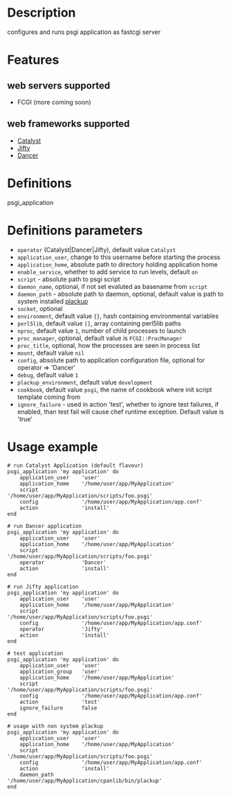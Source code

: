 # Description

configures and runs psgi application as fastcgi server

# Features

## web servers supported
- FCGI (more coming soon)

## web frameworks supported
- [Catalyst](http://search.cpan.org/perldoc?Catalyst)
- [Jifty](http://search.cpan.org/perldoc?Jifty)
- [Dancer](http://search.cpan.org/perldoc?Dancer)


# Definitions
psgi_application


# Definitions parameters
- `operator` (Catalyst|Dancer|Jifty), default value `Catalyst`
- `application_user`, change to this username before starting the process
- `application_home`, absolute path to directory holding application home
- `enable_service`, whether to add service to run levels, default `on`
- `script` - absolute path to psgi script
- `daemon_name`, optional, if not set evaluted as basename from `script` 
- `daemon_path` - absolute path to daemon, optional, default value is path to system installed [plackup](http://search.cpan.org/perldoc?plackup)
- `socket`, optional
- `environment`, default value `{}`, hash containing environmental variables
- `perl5lib`, default value `[]`, array containing perl5lib paths
- `nproc`, default value `1`, number of child processes to launch
- `proc_manager`, optional, default value is `FCGI::ProcManager`
- `proc_title`, optional, how the processes are seen in process list
- `mount`, default value `nil` 
- `config`, absolute path to application configuration file, optional for operator => 'Dancer'
- `debug`, default value `1`
- `plackup_environment`, default value `development`
- `cookbook`, default value `psgi`, the name of cookbook where init script template coming from
- `ignore_failure` - used in action 'test', whether to ignore test failures, if enabled, than test fail will cause chef runtime exception. Default value is 'true'

# Usage example

    # run Catalyst Application (default flavour)
    psgi_application 'my application' do
        application_user    'user'
        application_home    '/home/user/app/MyApplication'
        script              '/home/user/app/MyApplication/scripts/foo.psgi'
        config              '/home/user/app/MyApplication/app.conf'
        action              'install'      
    end

    # run Dancer application
    psgi_application 'my application' do
        application_user    'user'
        application_home    '/home/user/app/MyApplication'
        script              '/home/user/app/MyApplication/scripts/foo.psgi'
        operator            'Dancer'
        action              'install'      
    end

    # run Jifty application
    psgi_application 'my application' do
        application_user    'user'
        application_home    '/home/user/app/MyApplication'
        script              '/home/user/app/MyApplication/scripts/foo.psgi'
        config              '/home/user/app/MyApplication/app.conf'
        operator            'Jifty'
        action              'install'      
    end
    
    # test application
    psgi_application 'my application' do
        application_user    'user'
        application_group   'user'
        application_home    '/home/user/app/MyApplication'
        script              '/home/user/app/MyApplication/scripts/foo.psgi'
        config              '/home/user/app/MyApplication/app.conf'
        action              'test'
        ignore_failure      false
    end

    # usage with non system plackup
    psgi_application 'my application' do
        application_user    'user'
        application_home    '/home/user/app/MyApplication'
        script              '/home/user/app/MyApplication/scripts/foo.psgi'
        config              '/home/user/app/MyApplication/app.conf'
        action              'install'
        daemon_path         '/home/user/app/MyApplication/cpanlib/bin/plackup'      
    end


